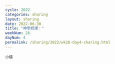 ```yaml
---
cycle: 2022
categories: sharing
layout: sharing
date: 2022-06-30
title: "神學梳理："
weekNum: 26
dayNum: 4
permalink: /sharing/2022/wk26-day4-sharing.html
---
```


[](https://eccseattle.github.io/media/sharing/2022/wk026/2022-06-30-bin.m4a)

`小錢`
